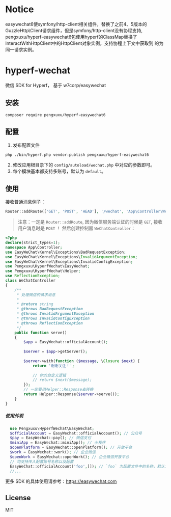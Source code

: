 # Notice

easywechat6使symfony/http-client相关组件，替换了之前4、5版本的GuzzleHttp\Client请求组件，但是symfony/http-client没有协程支持,
pengxuxu/hyperf-easywechat6包使用hyperf的ClassMap替换了InteractWithHttpClient中的HttpClient对象实例，支持协程上下文中获取到
的为同一请求实例。

# hyperf-wechat

微信 SDK for Hyperf， 基于 w7corp/easywechat

## 安装

~~~shell script
composer require pengxuxu/hyperf-easywechat6 
~~~

## 配置

1. 发布配置文件

~~~shell script
php ./bin/hyperf.php vendor:publish pengxuxu/hyperf-easywechat6
~~~

2. 修改应用根目录下的 `config/autoload/wechat.php` 中对应的参数即可。
3. 每个模块基本都支持多账号，默认为 `default`。

## 使用

接收普通消息例子：

```php
Router::addRoute(['GET', 'POST', 'HEAD'], '/wechat', 'App\Controller\WeChatController@serve');
```

> 注意：一定是 `Router::addRoute`, 因为微信服务端认证的时候是 `GET`, 接收用户消息时是 `POST` ！ 然后创建控制器 `WeChatController`：

```php
<?php
declare(strict_types=1);
namespace App\Controller;
use EasyWeChat\Kernel\Exceptions\BadRequestException;
use EasyWeChat\Kernel\Exceptions\InvalidArgumentException;
use EasyWeChat\Kernel\Exceptions\InvalidConfigException;
use Pengxuxu\HyperfWechat\EasyWechat;
use Pengxuxu\HyperfWechat\Helper;
use ReflectionException;
class WeChatController
{
    /**
     * 处理微信的请求消息
     *
     * @return string
     * @throws BadRequestException
     * @throws InvalidArgumentException
     * @throws InvalidConfigException
     * @throws ReflectionException
     */
    public function serve()
    {
        $app = EasyWechat::officialAccount();
        
        $server = $app->getServer();
        
        $server->with(function ($message, \Closure $next) {
            return '谢谢关注！';
            
            // 你的自定义逻辑
            // return $next($message);
        });
        // 一定要用Helper::Response去转换
        return Helper::Response($server->serve());
    }
}
```

##### 使用外观

```php
  use Pengxuxu\HyperfWechat\EasyWechat;
  $officialAccount = EasyWechat::officialAccount(); // 公众号
  $pay = EasyWechat::pay(); // 微信支付
  $miniApp = EasyWechat::miniApp(); // 小程序
  $openPlatform = EasyWechat::openPlatform(); // 开放平台
  $work = EasyWechat::work(); // 企业微信
  $openWork = EasyWechat::openWork(); // 企业微信开放平台  
  // 均支持传入配置账号名称以及配置
  EasyWeChat::officialAccount('foo',[]); // `foo` 为配置文件中的名称，默认为 `default`。`[]` 可覆盖账号配置
  //...
```

更多 SDK 的具体使用请参考：https://easywechat.com

## License

MIT

